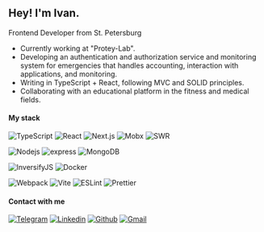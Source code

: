 <h2>Hey! I'm Ivan.</h2>
<p>Frontend Developer from St. Petersburg</p>

<ul>
  <li>Currently working at "Protey-Lab".</li>
  <li>Developing an authentication and authorization service and monitoring system for emergencies that handles accounting, interaction with applications, and monitoring.</li>
  <li>Writing in TypeScript + React, following MVC and SOLID principles.</li>
  <li>Collaborating with an educational platform in the fitness and medical fields.</li>
</ul>

<h4>My stack</h4>

![TypeScript](https://img.shields.io/badge/-TypeScript-2f74c0?style=flat-square&logo=typescript&logoColor=fff)
![React](https://img.shields.io/badge/-React-45b8d8?style=flat-square&logo=React&logoColor=fff)
![Next.js](https://img.shields.io/badge/-Next.js-000000?style=flat-square&logo=next.js&logoColor=white)
![Mobx](https://img.shields.io/badge/-mobx-fe8c2c?style=flat-square&logo=mobx&logoColor=fff)
![SWR](https://img.shields.io/badge/-SWR-000000?style=flat-square&logo=vercel&logoColor=white)

![Nodejs](https://img.shields.io/badge/-Node.js-43853d?style=flat-square&logo=Node.js&logoColor=fff)
![express](https://img.shields.io/badge/-Express.js-181717?style=flat-square&logo=express&logoColor=fff)
![MongoDB](https://img.shields.io/badge/-MongoDB-13aa52?style=flat-square&logo=mongodb&logoColor=fff)

![InversifyJS](https://img.shields.io/badge/-InversifyJS-308dd9?style=flat-square&logo=InversifyJS&logoColor=fff)
![Docker](https://img.shields.io/badge/-Docker-2496ED?style=flat-square&logo=docker&logoColor=white)

![Webpack](https://img.shields.io/badge/-Webpack-8DD6F9?style=flat-square&logo=webpack&logoColor=black)
![Vite](https://img.shields.io/badge/-Vite-646CFF?style=flat-square&logo=vite&logoColor=white)
![ESLint](https://img.shields.io/badge/-ESLint-4B32C3?style=flat-square&logo=eslint&logoColor=white)
![Prettier](https://img.shields.io/badge/-Prettier-F7B93E?style=flat-square&logo=prettier&logoColor=black)

<h4>Contact with me</h4>

[![Telegram](https://img.shields.io/badge/-@Mjogan-308dd9?style=for-the-badge&logo=telegram&logoColor=ffffff)](https://t.me/Mjogan)
[![Linkedin](https://img.shields.io/badge/-linkedin-0077b5?style=for-the-badge&logo=linkedin&logoColor=ffffff)](https://linkedin.com/in/mjogan/)
[![Github](https://img.shields.io/badge/-github-24292e?style=for-the-badge&logo=github&logoColor=ffffff)](https://github.com/Imjogan)
[![Gmail](https://img.shields.io/badge/-i.mjogan@gmail.com-c14438?style=for-the-badge&logo=Gmail&logoColor=ffffff)](mailto:i.mjogan@gmail.com)
